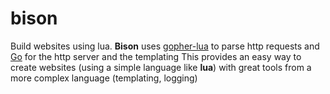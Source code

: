 # bison

Build websites using lua. 
**Bison** uses [gopher-lua](https://github.com/tul/gopher-lua) to parse http requests and [Go](https://golang.org/) for the http server and the templating
This provides an easy way to create websites (using a simple language like **lua**) with great tools from a more complex language (templating, logging)
